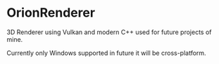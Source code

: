 # OrionRenderer
3D Renderer using Vulkan and modern C++ used for future projects of mine.

Currently only Windows supported in future it will be cross-platform.
